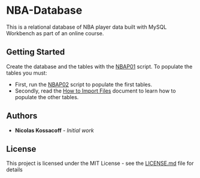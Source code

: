 # NBA-Database
This is a relational database of NBA player data built with MySQL Workbench as part of an online course.

## Getting Started
Create the database and the tables with the [NBAP01](https://github.com/nicokossacoff/NBA-Database/blob/main/scripts/NBAP01-db-table-creation.sql) script. To populate the tables you must:
- First, run the [NBAP02](https://github.com/nicokossacoff/NBA-Database/blob/main/scripts/NBAP02-insert.sql) script to populate the first tables.
- Secondly, read the [How to Import Files](https://github.com/nicokossacoff/NBA-Database/blob/main/docs/How%20to%20Import%20Files.pdf) document to learn how to populate the other tables.

## Authors
- **Nicolas Kossacoff** - *Initial work*

## License
This project is licensed under the MIT License - see the [LICENSE.md](https://github.com/nicokossacoff/NBA-Database/blob/main/LICENSE) file for details
